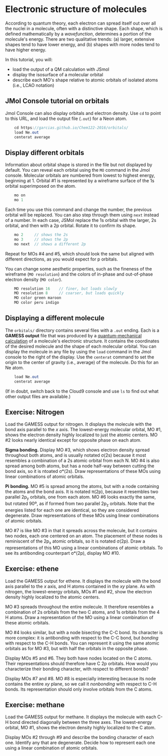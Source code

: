 # Electronic structure of molecules

According to quantum theory, each electron can spread itself out over all the nuclei in a molecule, often with a distinctive shape. Each shape, which is defined mathematically by a *wavefunction*, determines a portion of the molecule's energy. There are two qualitative trends: (a) larger, extensive shapes tend to have lower energy, and (b) shapes with more nodes tend to have higher energy. 

In this tutorial, you will:

- load the output of a QM calculation with JSmol
- display the isosurface of a molecular orbital
- describe each MO's shape relative to atomic orbitals of isolated atoms (i.e., LCAO notation)


## JMol Console tutorial on orbitals

Jmol Console can also display orbitals and electron density. Use `cd` to point to this URL, and load the output file (`.out`) for a Neon atom.

```Java
    cd https://garcias.github.io/Chem122-2016/orbitals/
    load Ne.out
    centerat average
```

## Display different orbitals

Information about orbital shape is stored in the file but not displayed by default. You can reveal each orbital using the `MO` command in the Jmol console. Molecular orbitals are numbered from lowest to highest energy, beginning at 1. Orbital #1 is represented by a wireframe surface of the 1s orbital superimposed on the atom.

```java
    mo on
    mo 1
```

Each time you use this command and change the number, the previous orbital will be replaced. You can also step through them using `next` instead of a number. In each case, JSMol replace the 1s orbital with the larger, 2s orbital, and then with a 2p orbital. Rotate it to confirm its shape. 

```java
    mo 2     // shows the 2s
    mo 3     // shows the 2p
    mo next  // shows a different 2p
```

Repeat for MOs #4 and #5, which should look the same but aligned with different directions, as you would expect for p orbitals.

You can change some aesthetic properties, such as the fineness of the wireframe (`MO resolution`) and the colors of in-phase and out-of-phase electron density (`MO color`).

```java
    MO resolution 16    // finer, but loads slowly
    MO resolution 8     // coarser, but loads quickly
    MO color green maroon 
    MO color peru indigo
```

## Displaying a different molecule

The `orbitals/` directory contains several files with a `.out` ending. Each is a **GAMESS output** file that was produced by a [quantum-mechanical calculation](https://github.com/garcias/build-gamess#build-gamess) of a molecule's electronic structure. It contains the coordinates of the desired molecule and the shape of each molecular orbital. You can display the molecule in any file by using the `load` command in the Jmol console to the right of the display. Use the `centerat` command to set the origin to the center of gravity (i.e., average) of the molecule. Do this for an Ne atom.

```java
    load Ne.out
    centerat average
```

(If in doubt, switch back to the Cloud9 console and use `ls` to find out what other output files are available.)


## Exercise: Nitrogen

Load the GAMESS output for nitrogen. It displays the molecule with the bond axis parallel to the *x* axis. The lowest-energy molecular orbital, MO #1, shows the electron density highly localized to just the atomic centers. MO #2 looks nearly identical except for opposite phase on each atom. 

**Sigma bonding.** Display MO #3, which shows electron density spread throughout both atoms, and is usually notated &sigma;(2s) because it most resembles a combination of a 2s atomic orbital from each N. MO #4 is also spread among both atoms, but has a node half-way between cutting the bond axis, so it is ntoated &sigma;*(2s). Draw representations of these MOs using linear combinations of atomic orbitals.

**Pi bonding.** MO #5 is spread among the atoms, but with a node containing the atoms and the bond axis. It is notated &pi;(2p), because it resembles two parallel 2p<sub>y</sub> orbitals, one from each atom. MO #6 looks exactly the same, but rotated 90º, as if formed from two parallel 2p<sub>z</sub> orbitals. Note that the energies listed for each one are identical, so they are considered degenerate. Draw representations of these MOs using linear combinations of atomic orbitals.

MO #7 is like MO #3 in that it spreads across the molecule, but it contains two nodes, each one centered on an atom. The placement of these nodes is reminiscent of the 2p<sub>x</sub> atomic orbitals, so it is notated &sigma;(2p). Draw a representations of this MO using a linear combinations of atomic orbitals. To see its antibonding counterpart &sigma;*(2p), display MO #10.


## Exercise: ethene

Load the GAMESS output for ethene. It displays the molecule with the bond axis parallel to the *x* axis, and H atoms contained in the *xy* plane. As with nitrogen, the lowest-energy orbitals, MOs #1 and #2, show the electron density highly localized to the atomic centers. 

MO #3 spreads throughout the entire molecule. It therefore resembles a combination of 2s orbitals from the two C atoms, and 1s orbitals from the 4 H atoms. Draw a representation of the MO using a linear combination of these atomic orbitals.

MO #4 looks similar, but with a node bisecting the C-C bond. Its character is more complex: it is antibonding with respect to the C-C bond, but *bonding* with respect to the C-H bonds. You can represent it using the same atomic orbitals as for MO #3, but with half the orbitals in the opposite phase.

Display MOs #5 and #6. They both have nodes located on the C atoms. Their representations should therefore have C 2p orbitals. How would you characterize their bonding character, with respect to different bonds?

Display MOs #7 and #8. MO #8 is especially interesting because its node contains the entire *xy* plane, so we call it *nonbonding* with respect to C-H bonds. Its representation should only involve orbitals from the C atoms.


## Exercise: methane

Load the GAMESS output for methane. It displays the molecule with each C-H bond directed diagonally between the three axes. The lowest-energy orbital, MO #1, shows the electron density highly localized to the C atom. 

Display MOs #2 through #9 and describe the bonding character of each one. Identify any that are degenerate. Decide how to represent each one using a linear combination of atomic orbitals.
